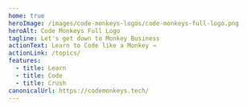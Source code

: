 ```yaml
---
home: true
heroImage: /images/code-monkeys-logos/code-monkeys-full-logo.png
heroAlt: Code Monkeys Full Logo
tagline: Let's get down to Monkey Business
actionText: Learn to Code like a Monkey →
actionLink: /topics/
features:
  - title: Learn
  - title: Code
  - title: Crush
canonicalUrl: https://codemonkeys.tech/
---
```

